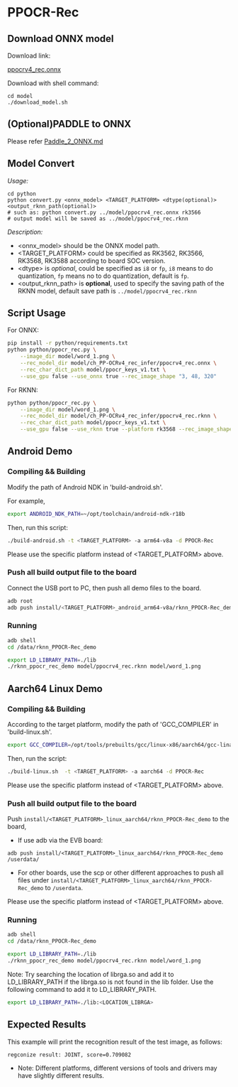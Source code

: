 # PPOCR-Rec

## Download ONNX model

Download link: 

[ppocrv4_rec.onnx](https://ftrg.zbox.filez.com/v2/delivery/data/95f00b0fc900458ba134f8b180b3f7a1/examples/PPOCR/ppocrv4_rec.onnx)

Download with shell command:

```
cd model
./download_model.sh
```



## (Optional)PADDLE to ONNX

Please refer [Paddle_2_ONNX.md](Paddle_2_ONNX.md) 



## Model Convert

*Usage:*

```
cd python
python convert.py <onnx_model> <TARGET_PLATFORM> <dtype(optional)> <output_rknn_path(optional)>
# such as: python convert.py ../model/ppocrv4_rec.onnx rk3566
# output model will be saved as ../model/ppocrv4_rec.rknn
```

*Description:*

- <onnx_model> should be the ONNX model path.
- <TARGET_PLATFORM>  could be specified as RK3562, RK3566, RK3568, RK3588 according to board SOC version.
- <dtype\> is *optional*, could be specified as `i8` or `fp`, `i8` means to do quantization, `fp` means no to do quantization, default is `fp`.
- <output_rknn_path> is **optional**, used to specify the saving path of the RKNN model, default save path is `../model/ppocrv4_rec.rknn`



## Script Usage

For ONNX:

```bash
pip install -r python/requirements.txt
python python/ppocr_rec.py \
    --image_dir model/word_1.png \
    --rec_model_dir model/ch_PP-OCRv4_rec_infer/ppocrv4_rec.onnx \
    --rec_char_dict_path model/ppocr_keys_v1.txt \
    --use_gpu false --use_onnx true --rec_image_shape "3, 48, 320"
```

For RKNN:

```bash
python python/ppocr_rec.py \
    --image_dir model/word_1.png \
    --rec_model_dir model/ch_PP-OCRv4_rec_infer/ppocrv4_rec.rknn \
    --rec_char_dict_path model/ppocr_keys_v1.txt \
    --use_gpu false --use_rknn true --platform rk3568 --rec_image_shape "3, 48, 320"
```

## Android Demo

### Compiling && Building

Modify the path of Android NDK in 'build-android.sh'.

For example,

```sh
export ANDROID_NDK_PATH=~/opt/toolchain/android-ndk-r18b
```

Then, run this script:

```sh
./build-android.sh -t <TARGET_PLATFORM> -a arm64-v8a -d PPOCR-Rec
```

Please use the specific platform instead of <TARGET_PLATFORM> above.

### Push all build output file to the board

Connect the USB port to PC, then push all demo files to the board.

```sh
adb root
adb push install/<TARGET_PLATFORM>_android_arm64-v8a/rknn_PPOCR-Rec_demo /data/
```

### Running

```sh
adb shell
cd /data/rknn_PPOCR-Rec_demo

export LD_LIBRARY_PATH=./lib
./rknn_ppocr_rec_demo model/ppocrv4_rec.rknn model/word_1.png
```

## Aarch64 Linux Demo

### Compiling && Building

According to the target platform, modify the path of 'GCC_COMPILER' in 'build-linux.sh'.

```sh
export GCC_COMPILER=/opt/tools/prebuilts/gcc/linux-x86/aarch64/gcc-linaro-6.3.1-2017.05-x86_64_aarch64-linux-gnu/bin/aarch64-linux-gnu
```

Then, run the script:

```sh
./build-linux.sh  -t <TARGET_PLATFORM> -a aarch64 -d PPOCR-Rec
```

Please use the specific platform instead of <TARGET_PLATFORM> above.

### Push all build output file to the board


Push `install/<TARGET_PLATFORM>_linux_aarch64/rknn_PPOCR-Rec_demo` to the board,

- If use adb via the EVB board:

```
adb push install/<TARGET_PLATFORM>_linux_aarch64/rknn_PPOCR-Rec_demo /userdata/
```

- For other boards, use the scp or other different approaches to push all files under `install/<TARGET_PLATFORM>_linux_aarch64/rknn_PPOCR-Rec_demo` to `/userdata`.

Please use the specific platform instead of <TARGET_PLATFORM> above.

### Running

```sh
adb shell
cd /data/rknn_PPOCR-Rec_demo

export LD_LIBRARY_PATH=./lib
./rknn_ppocr_rec_demo model/ppocrv4_rec.rknn model/word_1.png
```

Note: Try searching the location of librga.so and add it to LD_LIBRARY_PATH if the librga.so is not found in the lib folder.
Use the following command to add it to LD_LIBRARY_PATH.

```sh
export LD_LIBRARY_PATH=./lib:<LOCATION_LIBRGA>
```

## Expected Results
This example will print the recognition result of the test image, as follows:
```
regconize result: JOINT, score=0.709082
```

- Note: Different platforms, different versions of tools and drivers may have slightly different results.